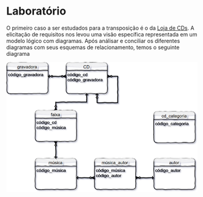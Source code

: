 # Laboratório

O primeiro caso a ser estudados para a transposição é o da [Loja de CDs](https://github.com/tmenegaz/db_dendezeiros/blob/master/assunto/respCaso1.md#caso-loja-de-cds). A elicitação de requisitos nos levou uma visão específica representada em um modelo lógico com diagramas. Após análisar e conciliar os diferentes diagramas com seus esquemas de relacionamento, temos o seguinte diagrama

![laboratorio_cd](img/laboratorio_cd.png "laboratorio loja de cd")


